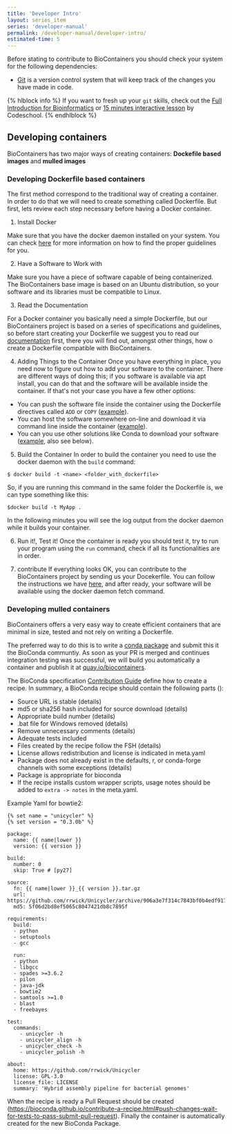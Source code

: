 ```yaml
---
title: 'Developer Intro'
layout: series_item
series: 'developer-manual'
permalink: /developer-manual/developer-intro/
estimated-time: 5
---
```


Before stating to contribute to BioContainers you should check your system for the following dependencies:

* [Git](https://github.com) is a version control system that will keep track of the changes you have made in code.

{% hlblock info %}
If you want to fresh up your `git` skills, check out the [Full Introduction for Bioinformatics](http://journals.plos.org/ploscompbiol/article?id=10.1371/journal.pcbi.1004947) or [15 minutes interactive lesson](https://try.github.io/levels/1/challenges/1) by Codeschool.
{% endhlblock %}


Developing containers
-----------------------

BioContainers has two major ways of creating containers: **Dockefile based images** and **mulled images**

### Developing Dockerfile based containers

The first method correspond to the traditional way of creating a container. In order to do that we will need to create something
called Dockerfile. But first, lets review each step necessary before having a Docker container.

1) Install Docker

Make sure that you have the docker daemon installed on your system. You can check [here](http://biocontainers.pro/docs/101/getting_started/) for more information on how to find the proper
guidelines for you.


2) Have a Software to Work with

Make sure you have a piece of software capable of being containerized. The BioContainers base image is based
on an Ubuntu distribution, so your software and its libraries must be compatible to Linux.


3) Read the Documentation

For a Docker container you basically need a simple Dockerfile, but our BioContainers project is based on a series
of specifications and guidelines, so before start creating your Dockerfile we suggest you to read our [documentation](http://biocontainers.pro/docs/developer-manual/biocotainers-dockerfile/)
first, there you will find out, amongst other things, how o create a Dockerfile compatible with BioContainers.


4) Adding Things to the Container
Once you have everything in place, you need now to figure out how to add your software to the container. There are different ways of doing this; if you software is available via apt install, you can do that and the software will be available inside the container. If that's not your case you have a few other options:

  * You can push the software file inside the container using the Dockerfile directives called `ADD` or `COPY` ([example](https://github.com/BioContainers/containers/blob/master/pia/1.1.0-SNAPSHOT/Dockerfile)).      
  * You can host the software somewhere on-line and download it via command line inside the container ([example](https://github.com/BioContainers/containers/blob/master/comet/2016012/Dockerfile)).
  * You can you use other solutions like Conda to download your software ([example](https://github.com/BioContainers/containers/blob/master/blast/2.2.31/Dockerfile), also see below).


5) Build the Container
In order to build the container you need to use the docker daemon with the `build` command:

~~~
$ docker build -t <name> <folder_with_dockerfile>
~~~

So, if you are running this command in the same folder the Dockerfile is, we can type something like this:

~~~
$docker build -t MyApp .
~~~

In the following minutes you will see the log output from the docker daemon while it builds your container.


6) Run it!, Test it!
Once the container is ready you should test it, try to run your program using the `run` command, check if all its functionalities are in order.


7) contribute
If everything looks OK, you can contribute to the BioContainers project by sending us your Docekerfile. You can follow the instructions we have [here](https://github.com/BioContainers/containers/blob/master/blast/2.2.31/Dockerfile), and after ready, your software will be available using the docker daemon fetch command. 


### Developing mulled containers

BioContainers offers a very easy way to create efficient containers that are minimal in size,
tested and not rely on writing a Dockerfile.

The preferred way to do this is to write a [conda package](https://conda.pydata.org)
and submit this it the BioConda communtiy. As soon as your PR is merged and continues
integration testing was successful, we will build you automatically a container and publish
it at [quay.io/biocontainers](https://quay.io/organization/biocontainers).

The BioConda specification [Contribution Guide](https://bioconda.github.io/contributing.html) define how to create a recipe. In summary,
a BioConda recipe should contain the following parts ():

- Source URL is stable (details)
- md5 or sha256 hash included for source download (details)
- Appropriate build number (details)
- .bat file for Windows removed (details)
- Remove unnecessary comments (details)
- Adequate tests included
- Files created by the recipe follow the FSH (details)
- License allows redistribution and license is indicated in meta.yaml
- Package does not already exist in the defaults, r, or conda-forge channels with some
  exceptions (details)
- Package is appropriate for bioconda
- If the recipe installs custom wrapper scripts, usage notes should be added to ```extra -> notes``` in the meta.yaml.

Example Yaml for bowtie2:

~~~
{% set name = "unicycler" %}
{% set version = "0.3.0b" %}

package:
  name: {{ name|lower }}
  version: {{ version }}

build:
  number: 0
  skip: True # [py27]

source:
  fn: {{ name|lower }}_{{ version }}.tar.gz
  url: https://github.com/rrwick/Unicycler/archive/906a3e7f314c7843bf0b4edf917593fc10baee4f.tar.gz
  md5: 5f06d2bd8ef5065c8047421db8c7895f

requirements:
  build:
  - python
  - setuptools
  - gcc

  run:
  - python
  - libgcc
  - spades >=3.6.2
  - pilon
  - java-jdk
  - bowtie2
  - samtools >=1.0
  - blast
  - freebayes

test:
  commands:
    - unicycler -h
    - unicycler_align -h
    - unicycler_check -h
    - unicycler_polish -h

about:
  home: https://github.com/rrwick/Unicycler
  license: GPL-3.0
  license_file: LICENSE
  summary: 'Hybrid assembly pipeline for bacterial genomes'
~~~

When the recipe is ready a Pull Request should be created (https://bioconda.github.io/contribute-a-recipe.html#push-changes-wait-for-tests-to-pass-submit-pull-request). Finally
the container is automatically created for the new BioConda Package.
